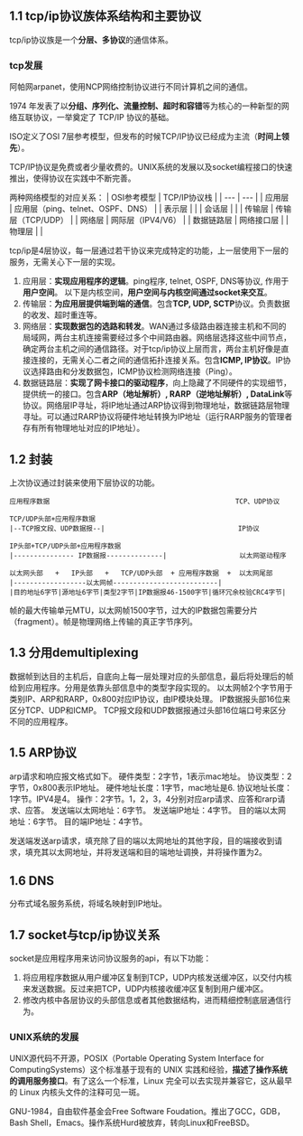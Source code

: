 ## 1.1 tcp/ip协议族体系结构和主要协议
tcp/ip协议族是一个**分层、多协议**的通信体系。
### tcp发展
阿帕网arpanet，使用NCP网络控制协议进行不同计算机之间的通信。

1974 年发表了以**分组、序列化、流量控制、超时和容错**等为核心的一种新型的网络互联协议，一举奠定了 TCP/IP 协议的基础。

ISO定义了OSI 7层参考模型，但发布的时候TCP/IP协议已经成为主流（**时间上领先**）。

TCP/IP协议是免费或者少量收费的。UNIX系统的发展以及socket编程接口的快速推出，使得协议在实践中不断完善。

两种网络模型的对应关系：
| OSI参考模型 | TCP/IP协议栈 |
| --- | --- |
| 应用层 | 应用层（ping、telnet、OSPF、DNS） |
| 表示层 |  |
| 会话层 |  |
| 传输层 | 传输层（TCP/UDP） |
| 网络层 | 网际层（IPV4/V6） |
| 数据链路层 | 网络接口层 |
| 物理层 |  |

tcp/ip是4层协议，每一层通过若干协议来完成特定的功能，上一层使用下一层的服务，无需关心下一层的实现。
1. 应用层：**实现应用程序的逻辑**。ping程序, telnet, OSPF, DNS等协议, 作用于**用户空间**。
以下是内核空间，**用户空间与内核空间通过socket来交互**。
2. 传输层：**为应用层提供端到端的通信**。包含**TCP, UDP, SCTP**协议。负责数据的收发、超时重连等。
3. 网络层：**实现数据包的选路和转发**。WAN通过多级路由器连接主机和不同的局域网，两台主机连接需要经过多个中间路由器。网络层选择这些中间节点，确定两台主机之间的通信路径。对于tcp/ip协议上层而言，两台主机好像是直接连接的，无需关心二者之间的通信拓扑连接关系。包含**ICMP, IP协议**。IP协议选择路由和分发数据包，ICMP协议检测网络连接（Ping）。
4. 数据链路层：**实现了网卡接口的驱动程序**，向上隐藏了不同硬件的实现细节，提供统一的接口。包含**ARP（地址解析）, RARP（逆地址解析）, DataLink**等协议。网络层IP寻址，将IP地址通过ARP协议得到物理地址，数据链路层物理寻址。可以通过RARP协议将硬件地址转换为IP地址（运行RARP服务的管理者存有所有物理地址对应的IP地址）。

## 1.2 封装
上次协议通过封装来使用下层协议的功能。
```text
应用程序数据												TCP、UDP协议

TCP/UDP头部+应用程序数据
|--TCP报文段、UDP数据报--|                                 IP协议

IP头部+TCP/UDP头部+应用程序数据
|--------------- IP数据报--------------|                  以太网驱动程序

以太网头部   +   IP头部   +   TCP/UDP头部  + 应用程序数据  +  以太网尾部      
|------------------以太网帧--------------------------|
|目的地址6字节|源地址6字节|类型2字节|IP数据报46-1500字节|循环冗余校验CRC4字节|

```


帧的最大传输单元MTU，以太网帧1500字节，过大的IP数据包需要分片（fragment）。帧是物理网络上传输的真正字节序列。
## 1.3 分用demultiplexing
数据帧到达目的主机后，自底向上每一层处理对应的头部信息，最后将处理后的帧给到应用程序。分用是依靠头部信息中的类型字段实现的。
以太网帧2个字节用于类别IP、ARP和RARP，0x800对应IP协议，由IP模块处理。
IP数据报头部16位来区分TCP、UDP和ICMP。
TCP报文段和UDP数据报通过头部16位端口号来区分不同的应用程序。

## 1.5 ARP协议
arp请求和响应报文格式如下。
硬件类型：2字节，1表示mac地址。
协议类型：2字节，0x800表示IP地址。
硬件地址长度：1字节，mac地址是6.
协议地址长度：1字节。IPV4是4。
操作：2字节。1，2，3，4分别对应arp请求、应答和rarp请求、应答。
发送端以太网地址：6字节。
发送端IP地址：4字节。
目的端以太网地址：6字节。
目的端IP地址：4字节。

发送端发送arp请求，填充除了目的端以太网地址的其他字段，目的端接收到请求，填充其以太网地址，并将发送端和目的端地址调换，并将操作置为2。
## 1.6 DNS
分布式域名服务系统，将域名映射到IP地址。

## 1.7 socket与tcp/ip协议关系
socket是应用程序用来访问协议服务的api，有以下功能：
1. 将应用程序数据从用户缓冲区复制到TCP，UDP内核发送缓冲区，以交付内核来发送数据。反过来把TCP，UDP内核接收缓冲区复制到用户缓冲区。
2. 修改内核中各层协议的头部信息或者其他数据结构，进而精细控制底层通信行为。


### UNIX系统的发展
UNIX源代码不开源，POSIX（Portable Operating System Interface for ComputingSystems）这个标准基于现有的 UNIX 实践和经验，**描述了操作系统的调用服务接口**。有了这么一个标准，Linux 完全可以去实现并兼容它，这从最早的 Linux 内核头文件的注释可见一斑。

GNU-1984，自由软件基金会Free Software Foudation。推出了GCC，GDB，Bash Shell，Emacs。操作系统Hurd被放弃，转向Linux和FreeBSD。
